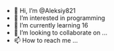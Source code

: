- 👋 Hi, I’m @Aleksiy821
- 👀 I’m interested in programming
- 🌱 I’m currently learning 16
- 💞️ I’m looking to collaborate on ...
- 📫 How to reach me ...

<!---
Aleksiy821/Aleksiy821 is a ✨ special ✨ repository because its `README.md` (this file) appears on your GitHub profile.
You can click the Preview link to take a look at your changes.
--->

